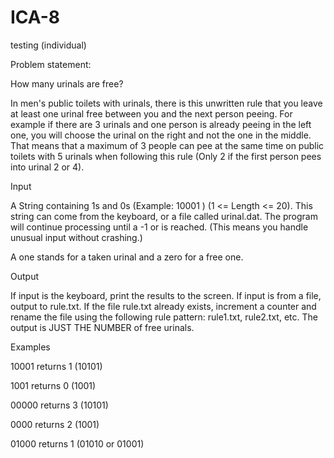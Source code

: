 # ICA-8
testing (individual)

Problem statement: 

How many urinals are free? 

In men's public toilets with urinals, there is this unwritten rule that you leave at least one urinal free between you and 
the next person peeing. For example if there are 3 urinals and one person is already peeing in the left one, you will 
choose the urinal on the right and not the one in the middle. That means that a maximum of 3 people can pee at the 
same time on public toilets with 5 urinals when following this rule (Only 2 if the first person pees into urinal 2 or 4).

Input 

A String containing 1s and 0s (Example:  10001 ) (1 <= Length <= 20). This string can come from the keyboard, or a file 
called urinal.dat. The program will continue processing until a -1 or <eof> is reached. (This means you handle unusual 
input without crashing.) 
  
A one stands for a taken urinal and a zero for a free one. 
  
Output 
  
If input is the keyboard, print the results to the screen. If input is from a file, output to rule.txt. If the file rule.txt already 
exists, increment a counter and rename the file using the following rule pattern:  rule1.txt, rule2.txt, etc. The output is 
JUST THE NUMBER of free urinals.
  
Examples

10001 returns 1 (10101) 

1001 returns 0 (1001) 

00000 returns 3 (10101) 

0000 returns 2 (1001) 

01000 returns 1 (01010 or 01001) 
